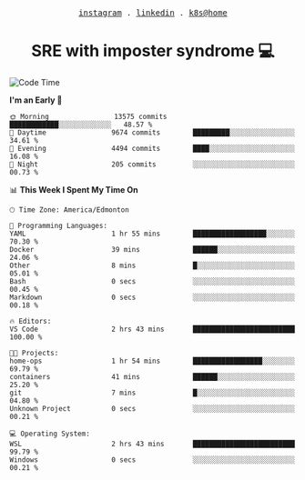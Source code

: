 <p align="center">
  <samp>
    <a href="https://www.instagram.com/lildrunkensmurf/">instagram</a> .
    <a href="https://www.linkedin.com/in/joryirving/">linkedin</a> .
    <a href="https://github.com/joryirving/home-ops">k8s@home</a>
  </samp>
</p>

<h1 align="center">
  SRE with imposter syndrome 💻
</h1>

<!--START_SECTION:waka-->
![Code Time](http://img.shields.io/badge/Code%20Time-171%20hrs%2038%20mins-blue)

**I'm an Early 🐤** 

```text
🌞 Morning                13575 commits       ████████████░░░░░░░░░░░░░   48.57 % 
🌆 Daytime                9674 commits        █████████░░░░░░░░░░░░░░░░   34.61 % 
🌃 Evening                4494 commits        ████░░░░░░░░░░░░░░░░░░░░░   16.08 % 
🌙 Night                  205 commits         ░░░░░░░░░░░░░░░░░░░░░░░░░   00.73 % 
```


📊 **This Week I Spent My Time On** 

```text
🕑︎ Time Zone: America/Edmonton

💬 Programming Languages: 
YAML                     1 hr 55 mins        ██████████████████░░░░░░░   70.30 % 
Docker                   39 mins             ██████░░░░░░░░░░░░░░░░░░░   24.06 % 
Other                    8 mins              █░░░░░░░░░░░░░░░░░░░░░░░░   05.01 % 
Bash                     0 secs              ░░░░░░░░░░░░░░░░░░░░░░░░░   00.45 % 
Markdown                 0 secs              ░░░░░░░░░░░░░░░░░░░░░░░░░   00.18 % 

🔥 Editors: 
VS Code                  2 hrs 43 mins       █████████████████████████   100.00 % 

🐱‍💻 Projects: 
home-ops                 1 hr 54 mins        █████████████████░░░░░░░░   69.79 % 
containers               41 mins             ██████░░░░░░░░░░░░░░░░░░░   25.20 % 
git                      7 mins              █░░░░░░░░░░░░░░░░░░░░░░░░   04.80 % 
Unknown Project          0 secs              ░░░░░░░░░░░░░░░░░░░░░░░░░   00.21 % 

💻 Operating System: 
WSL                      2 hrs 43 mins       █████████████████████████   99.79 % 
Windows                  0 secs              ░░░░░░░░░░░░░░░░░░░░░░░░░   00.21 % 
```


<!--END_SECTION:waka-->
